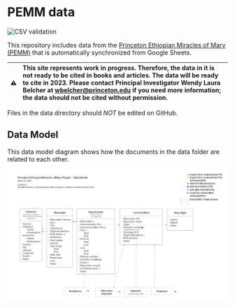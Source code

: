# PEMM data

![CSV validation](https://github.com/Princeton-CDH/pemm-data/workflows/Valid%20CSVs/badge.svg)

This repository includes data from the [Princeton Ethiopian Miracles of Mary (PEMM)](https://cdh.princeton.edu/projects/ethiopian-miracles-mary-project/) that is automatically synchronized from Google Sheets.

| :warning:  | This site represents work in progress. Therefore, the data in it is not ready to be cited in books and articles. The data will be ready to cite in 2023. Please contact Principal Investigator Wendy Laura Belcher at wbelcher@princeton.edu if you need more information; the data should not be cited without permission.       |
|---------------|:------------------------|

Files in the data directory should *NOT* be edited on GitHub.

## Data Model

This data model diagram shows how the documents in the data folder
are related to each other.

![data model diagram](docs/v0.2_data-model.svg)
